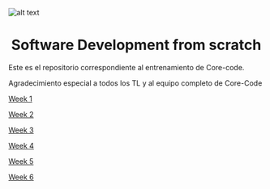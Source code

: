 ![alt text](https://uploads-ssl.webflow.com/5eb2f56932c3562feab232e3/5f73550d00249e7e96c9f3de_Logo.png 'corecodeio')

</a>

<h1 align="center">Software Development from scratch</h1>

Este es el repositorio correspondiente al entrenamiento de Core-code.

Agradecimiento especial a todos los TL y al equipo completo de Core-Code


[Week 1](https://github.com/gabrielmoyeda/core-code/tree/master/Week%201)

[Week 2](https://github.com/gabrielmoyeda/core-code/tree/master/Week%202)

[Week 3](https://github.com/gabrielmoyeda/core-code/tree/master/Week%203)

[Week 4](https://github.com/gabrielmoyeda/core-code/tree/master/Week%204)

[Week 5](https://github.com/gabrielmoyeda/core-code/tree/master/Week%205)

[Week 6](https://github.com/gabrielmoyeda/core-code/tree/master/Week%206)

